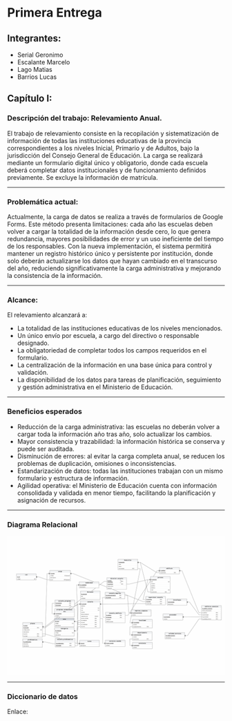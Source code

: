 # Primera Entrega

## Integrantes:

- Serial Geronimo
- Escalante Marcelo
- Lago Matias
- Barrios Lucas

## Capítulo I:

### Descripción del trabajo: Relevamiento Anual.

El trabajo de relevamiento consiste en la recopilación y sistematización de información de todas las instituciones educativas de la provincia correspondientes a los niveles Inicial, Primario y de Adultos, bajo la jurisdicción del Consejo General de Educación. La carga se realizará mediante un formulario digital único y obligatorio, donde cada escuela deberá completar datos institucionales y de funcionamiento definidos previamente. Se excluye la información de matrícula.

---

### Problemática actual:

Actualmente, la carga de datos se realiza a través de formularios de Google Forms. Este método presenta limitaciones: cada año las escuelas deben volver a cargar la totalidad de la información desde cero, lo que genera redundancia, mayores posibilidades de error y un uso ineficiente del tiempo de los responsables. Con la nueva implementación, el sistema permitirá mantener un registro histórico único y persistente por institución, donde solo deberán actualizarse los datos que hayan cambiado en el transcurso del año, reduciendo significativamente la carga administrativa y mejorando la consistencia de la información.

---

### Alcance:

El relevamiento alcanzará a:

- La totalidad de las instituciones educativas de los niveles mencionados.
- Un único envío por escuela, a cargo del directivo o responsable designado.
- La obligatoriedad de completar todos los campos requeridos en el formulario.
- La centralización de la información en una base única para control y validación.
- La disponibilidad de los datos para tareas de planificación, seguimiento y gestión administrativa en el Ministerio de Educación.

---

### Beneficios esperados

- Reducción de la carga administrativa: las escuelas no deberán volver a cargar toda la información año tras año, solo actualizar los cambios.
- Mayor consistencia y trazabilidad: la información histórica se conserva y puede ser auditada.
- Disminución de errores: al evitar la carga completa anual, se reducen los problemas de duplicación, omisiones o inconsistencias.
- Estandarización de datos: todas las instituciones trabajan con un mismo formulario y estructura de información.
- Agilidad operativa: el Ministerio de Educación cuenta con información consolidada y validada en menor tiempo, facilitando la planificación y asignación de recursos.

---
### Diagrama Relacional

![erdplus (3).png](https://github.com/GeronimoSerial/basesdatos_proyecto_estudio/blob/main/doc/erdplus.png)

---
### Diccionario de datos

Enlace:

